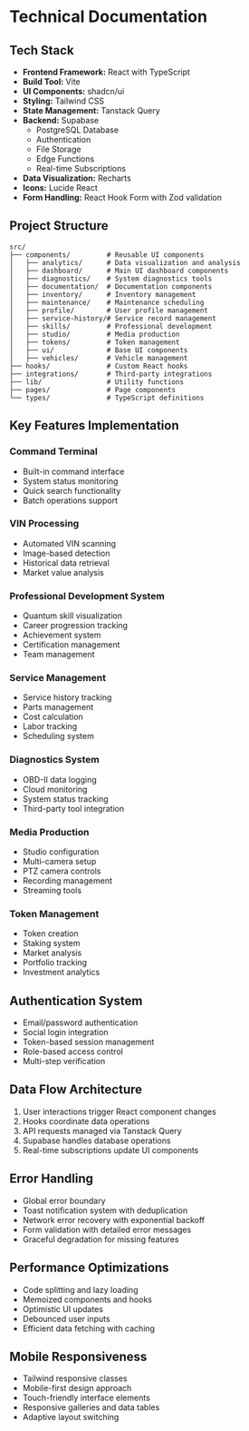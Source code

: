 
# Technical Documentation

## Tech Stack

- **Frontend Framework:** React with TypeScript
- **Build Tool:** Vite
- **UI Components:** shadcn/ui
- **Styling:** Tailwind CSS
- **State Management:** Tanstack Query
- **Backend:** Supabase
  - PostgreSQL Database
  - Authentication
  - File Storage
  - Edge Functions
  - Real-time Subscriptions
- **Data Visualization:** Recharts
- **Icons:** Lucide React
- **Form Handling:** React Hook Form with Zod validation

## Project Structure

```
src/
├── components/         # Reusable UI components
│   ├── analytics/      # Data visualization and analysis
│   ├── dashboard/      # Main UI dashboard components
│   ├── diagnostics/    # System diagnostics tools
│   ├── documentation/  # Documentation components
│   ├── inventory/      # Inventory management
│   ├── maintenance/    # Maintenance scheduling
│   ├── profile/        # User profile management
│   ├── service-history/# Service record management
│   ├── skills/         # Professional development
│   ├── studio/         # Media production
│   ├── tokens/         # Token management
│   ├── ui/             # Base UI components
│   ├── vehicles/       # Vehicle management
├── hooks/              # Custom React hooks
├── integrations/       # Third-party integrations
├── lib/                # Utility functions
├── pages/              # Page components
└── types/              # TypeScript definitions
```

## Key Features Implementation

### Command Terminal
- Built-in command interface
- System status monitoring
- Quick search functionality
- Batch operations support

### VIN Processing
- Automated VIN scanning
- Image-based detection
- Historical data retrieval
- Market value analysis

### Professional Development System
- Quantum skill visualization
- Career progression tracking
- Achievement system
- Certification management
- Team management

### Service Management
- Service history tracking
- Parts management
- Cost calculation
- Labor tracking
- Scheduling system

### Diagnostics System
- OBD-II data logging
- Cloud monitoring
- System status tracking
- Third-party tool integration

### Media Production
- Studio configuration
- Multi-camera setup
- PTZ camera controls
- Recording management
- Streaming tools

### Token Management
- Token creation
- Staking system
- Market analysis
- Portfolio tracking
- Investment analytics

## Authentication System

- Email/password authentication
- Social login integration
- Token-based session management
- Role-based access control
- Multi-step verification

## Data Flow Architecture

1. User interactions trigger React component changes
2. Hooks coordinate data operations
3. API requests managed via Tanstack Query
4. Supabase handles database operations
5. Real-time subscriptions update UI components

## Error Handling

- Global error boundary
- Toast notification system with deduplication
- Network error recovery with exponential backoff
- Form validation with detailed error messages
- Graceful degradation for missing features

## Performance Optimizations

- Code splitting and lazy loading
- Memoized components and hooks
- Optimistic UI updates
- Debounced user inputs
- Efficient data fetching with caching

## Mobile Responsiveness

- Tailwind responsive classes
- Mobile-first design approach
- Touch-friendly interface elements
- Responsive galleries and data tables
- Adaptive layout switching

